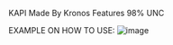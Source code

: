 KAPI Made By Kronos Features 98% UNC

EXAMPLE ON HOW TO USE: ![image](https://github.com/Dev-Nitro/KronosUwpAPI/assets/66803517/7f5370d4-56de-4722-ae7d-0e753390c2b0)
